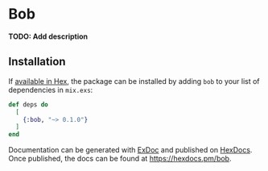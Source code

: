 # Bob

**TODO: Add description**

## Installation

If [available in Hex](https://hex.pm/docs/publish), the package can be installed
by adding `bob` to your list of dependencies in `mix.exs`:

```elixir
def deps do
  [
    {:bob, "~> 0.1.0"}
  ]
end
```

Documentation can be generated with [ExDoc](https://github.com/elixir-lang/ex_doc)
and published on [HexDocs](https://hexdocs.pm). Once published, the docs can
be found at <https://hexdocs.pm/bob>.


